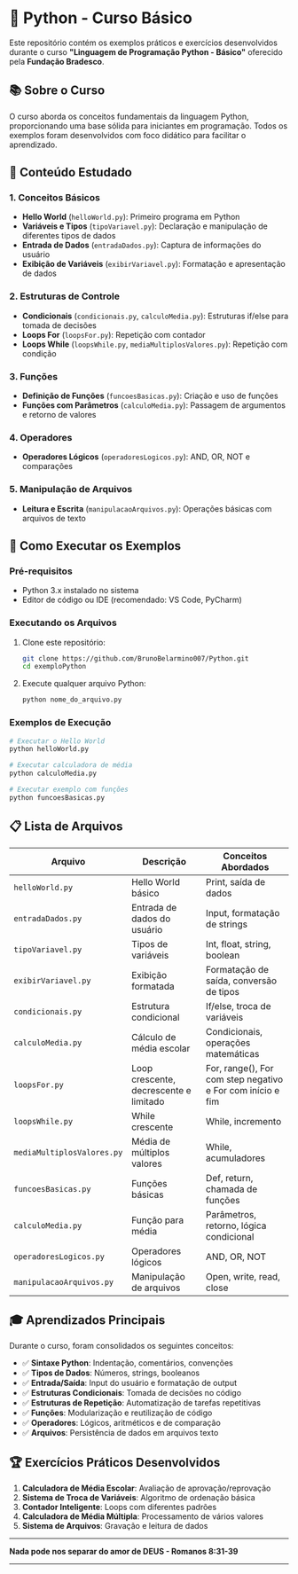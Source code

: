 # 🐍 Python - Curso Básico

Este repositório contém os exemplos práticos e exercícios desenvolvidos durante o curso **"Linguagem de Programação Python - Básico"** oferecido pela **Fundação Bradesco**.

## 📚 Sobre o Curso

O curso aborda os conceitos fundamentais da linguagem Python, proporcionando uma base sólida para iniciantes em programação. Todos os exemplos foram desenvolvidos com foco didático para facilitar o aprendizado.

## 🎯 Conteúdo Estudado

### 1. **Conceitos Básicos**
- **Hello World** (`helloWorld.py`): Primeiro programa em Python
- **Variáveis e Tipos** (`tipoVariavel.py`): Declaração e manipulação de diferentes tipos de dados
- **Entrada de Dados** (`entradaDados.py`): Captura de informações do usuário
- **Exibição de Variáveis** (`exibirVariavel.py`): Formatação e apresentação de dados

### 2. **Estruturas de Controle**
- **Condicionais** (`condicionais.py`, `calculoMedia.py`): Estruturas if/else para tomada de decisões
- **Loops For** (`loopsFor.py`): Repetição com contador
- **Loops While** (`loopsWhile.py`, `mediaMultiplosValores.py`): Repetição com condição

### 3. **Funções**
- **Definição de Funções** (`funcoesBasicas.py`): Criação e uso de funções
- **Funções com Parâmetros** (`calculoMedia.py`): Passagem de argumentos e retorno de valores

### 4. **Operadores**
- **Operadores Lógicos** (`operadoresLogicos.py`): AND, OR, NOT e comparações

### 5. **Manipulação de Arquivos**
- **Leitura e Escrita** (`manipulacaoArquivos.py`): Operações básicas com arquivos de texto

## 🚀 Como Executar os Exemplos

### Pré-requisitos
- Python 3.x instalado no sistema
- Editor de código ou IDE (recomendado: VS Code, PyCharm)

### Executando os Arquivos
1. Clone este repositório:
   ```bash
   git clone https://github.com/BrunoBelarmino007/Python.git
   cd exemploPython
   ```

2. Execute qualquer arquivo Python:
   ```bash
   python nome_do_arquivo.py
   ```

### Exemplos de Execução
```bash
# Executar o Hello World
python helloWorld.py

# Executar calculadora de média
python calculoMedia.py

# Executar exemplo com funções
python funcoesBasicas.py
```

## 📋 Lista de Arquivos

| Arquivo | Descrição | Conceitos Abordados |
|---------|-----------|-------------------|
| `helloWorld.py` | Hello World básico | Print, saída de dados |
| `entradaDados.py` | Entrada de dados do usuário | Input, formatação de strings |
| `tipoVariavel.py` | Tipos de variáveis | Int, float, string, boolean |
| `exibirVariavel.py` | Exibição formatada | Formatação de saída, conversão de tipos |
| `condicionais.py` | Estrutura condicional | If/else, troca de variáveis |
| `calculoMedia.py` | Cálculo de média escolar | Condicionais, operações matemáticas |
| `loopsFor.py` | Loop crescente, decrescente e limitado | For, range(), For com step negativo e For com início e fim |
| `loopsWhile.py` | While crescente | While, incremento |
| `mediaMultiplosValores.py` | Média de múltiplos valores | While, acumuladores |
| `funcoesBasicas.py` | Funções básicas | Def, return, chamada de funções |
| `calculoMedia.py` | Função para média | Parâmetros, retorno, lógica condicional |
| `operadoresLogicos.py` | Operadores lógicos | AND, OR, NOT |
| `manipulacaoArquivos.py` | Manipulação de arquivos | Open, write, read, close |

## 🎓 Aprendizados Principais

Durante o curso, foram consolidados os seguintes conceitos:

- ✅ **Sintaxe Python**: Indentação, comentários, convenções
- ✅ **Tipos de Dados**: Números, strings, booleanos
- ✅ **Entrada/Saída**: Input do usuário e formatação de output
- ✅ **Estruturas Condicionais**: Tomada de decisões no código
- ✅ **Estruturas de Repetição**: Automatização de tarefas repetitivas
- ✅ **Funções**: Modularização e reutilização de código
- ✅ **Operadores**: Lógicos, aritméticos e de comparação
- ✅ **Arquivos**: Persistência de dados em arquivos texto

## 🏆 Exercícios Práticos Desenvolvidos

1. **Calculadora de Média Escolar**: Avaliação de aprovação/reprovação
2. **Sistema de Troca de Variáveis**: Algoritmo de ordenação básica
3. **Contador Inteligente**: Loops com diferentes padrões
4. **Calculadora de Média Múltipla**: Processamento de vários valores
5. **Sistema de Arquivos**: Gravação e leitura de dados


---


**Nada pode nos separar do amor de DEUS - Romanos 8:31-39** 


---